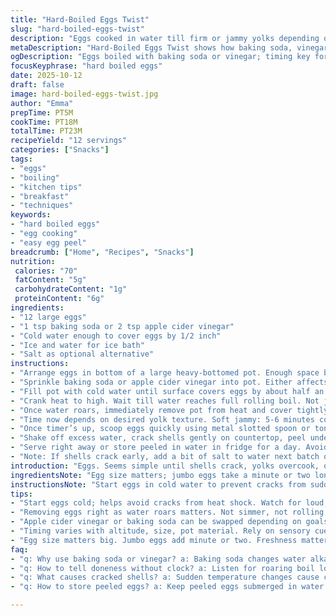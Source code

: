 ```yaml
---
title: "Hard-Boiled Eggs Twist"
slug: "hard-boiled-eggs-twist"
description: "Eggs cooked in water till firm or jammy yolks depending on timing. Adding baking soda or apple cider vinegar tweaks texture and eases peeling. Cook times vary, visual cues more reliable than clocks. Cold shock in ice bath stops cooking abruptly and firms whites. Crucial to avoid cracked shells, overcrowding. Using a slotted spoon or tongs for removal prevents damage. Peeling under running water helps loosen stubborn shell bits. A pinch of salt can replace baking soda or vinegar. The yolk color changes from pale to rich yellow as it cooks. Slightly shorter cooking times yield creamier yolks, longer leads to chalky consistency."
metaDescription: "Hard-Boiled Eggs Twist shows how baking soda, vinegar, and cold shock shape texture and peel. Timing varies; listen for water roar; peel under running water."
ogDescription: "Eggs boiled with baking soda or vinegar; timing key for jammy or firm yolks. Roaring boil then off-heat. Ice bath stops cooking; peel under running water."
focusKeyphrase: "hard boiled eggs"
date: 2025-10-12
draft: false
image: hard-boiled-eggs-twist.jpg
author: "Emma"
prepTime: PT5M
cookTime: PT18M
totalTime: PT23M
recipeYield: "12 servings"
categories: ["Snacks"]
tags:
- "eggs"
- "boiling"
- "kitchen tips"
- "breakfast"
- "techniques"
keywords:
- "hard boiled eggs"
- "egg cooking"
- "easy egg peel"
breadcrumb: ["Home", "Recipes", "Snacks"]
nutrition: 
 calories: "70"
 fatContent: "5g"
 carbohydrateContent: "1g"
 proteinContent: "6g"
ingredients:
- "12 large eggs"
- "1 tsp baking soda or 2 tsp apple cider vinegar"
- "Cold water enough to cover eggs by 1/2 inch"
- "Ice and water for ice bath"
- "Salt as optional alternative"
instructions:
- "Arrange eggs in bottom of a large heavy-bottomed pot. Enough space between eggs to allow water flow; no overcrowding. If tight, split into batches of 6."
- "Sprinkle baking soda or apple cider vinegar into pot. Either affects pH and shell peeling differently; vinegar lowers pH, baking soda raises it."
- "Fill pot with cold water until surface covers eggs by about half an inch. Cold water slow heating helps avoid cracking from temperature shock."
- "Crank heat to high. Wait till water reaches full rolling boil. Not just simmer; bubbles furious and loud—rapid agitation means eggs are fully heating through."
- "Once water roars, immediately remove pot from heat and cover tightly. Carrying heat through eggs by residual warmth produces better textures than constant boil."
- "Time now depends on desired yolk texture. Soft jammy: 5-6 minutes cover; solid hard yolks: 10-13 minutes covered. Adjust based on altitude, egg size, pot type."
- "Once timer’s up, scoop eggs quickly using metal slotted spoon or tongs. Drop into ice bath—best done immediately—to halt cooking fast, firm whites and stop yolk overcooking."
- "Shake off excess water, crack shells gently on countertop, peel under cold running water to help shell slip off cleanly. Older eggs peel easier due to air pocket."
- "Serve right away or store peeled in water in fridge for a day. Avoid long soaking or yolks dry out or develop green rings from overcooking."
- "Note: If shells crack early, add a bit of salt to water next batch or reduce heat ramp to prevent pressure inside shells exploding."
introduction: "Eggs. Seems simple until shells crack, yolks overcook, or peeling becomes a battle. Years banging around kitchens taught me to ditch rigid timing for feel and sight. Water must roar, not whisper, before pulling off heat. Residual warmth cooks eggs gently, firm whites without rubbery. Baking soda or vinegar fights against stubborn shells but caution—too much turns yolks chalky; too little, shells cling like glue. Cold water bath? Non-negotiable. Snap egg out when water hits boil then rest off heat. Watching bubbles; that’s the soundtrack for timing egg doneness. Every pot, egg size, altitude throws curveballs. I’ve tossed out many cracked and imparted tips here from frustration and wins. Trust eyes, ears, and touch rather than strict minutes."
ingredientsNote: "Egg size matters; jumbo eggs take a minute or two longer. Older eggs peel easier thanks to air pocket, but fresher eggs cook cleaner looking yolks. Subbing apple cider vinegar for baking soda shifts pH differently—vinegar ensures shell softening, baking soda makes pH alkaline easing membrane separation but risk wobbly whites if overdone. Salt can replace them but less effective for peeling; good backup if out of both. Always use cold water start to avoid thermal shock cracking shells. Tight pot crowding causes eggs to bump and crack; if yours aren’t roomy, do batches. Ice bath essential for stopping cooking and making peeling simpler. Water quality influences outcome; soft water can sometimes yield different peeling results than hard water."
instructionsNote: "Start eggs in cold water to prevent cracks from sudden heat changes. Raising heat to full rolling boil is your signal: bubbles will be loud, chaotic. Remove immediately and cover to lock in heat; keeps whites tender not rubbery. Timings vary; rely also on yolk elasticity through shell or slight jiggle for jammy texture. Longer covered off heat for firm yolks—past 12 minutes can dry yolks and develop greenish rim, signaling overcooked sulfur reaction. Remove eggs ASAP with slotted spoon or tongs; dropping in ice bath stops residual heat from cooking yolks further. Peel under running water. This loosens shells and avoids pitting whites. If shells stick, slight baking soda increase might help but watch not to overdo, which impacts yolk taste and firmness."
tips:
- "Start eggs cold; helps avoid cracks from heat shock. Watch for loud, chaotic bubbles—that’s your cue to pull off heat fast. Residual warmth finishes cooking. Baking soda shifts pH alkaline, helps shell pop off but can alter yolk texture if overused. Vinegar lowers pH, softens shell differently. Salt works as last resort; less effect but backups matter in kitchens. Overcrowding makes cracks guaranteed. Work in batches if pot tight. Ice bath mandatory; stops carryover heat; whites firm up without rubbery feel. Older eggs peel easier thanks to air pocket, fresher cook cleaner yolks but tougher peel."
- "Removing eggs right as water roars matters. Not simmer, not rolling soft boil—full fury bubbles tell you heat is maxed. Pull pot, cover immediately. That trapped steam finishes whites gently; keeps yolks creamy rather than chalky dry. Timings: soft jammy 5-6 covered minutes, firm 10-13. Loosen peeling by cracking gently on countertop, peel under running water; stream helps shell slip, avoids pitted whites. Shells cracking prematurely? Salt splash or lower heat ramp next batch. Listen, look, touch yolks through shell for jiggle or firmness; clocks lie, eyes don’t."
- "Apple cider vinegar or baking soda can be swapped depending on goals. Vinegar ensures shell softening but doesn’t lift membranes as baking soda does; alkaline boost lifts membrane, eases peel but risks whites that wobble if overdone. Salt least effective but sometimes only option. Cold water start and ice bath end—temperature control is key; prevents cracking and stops cooking abruptly to save texture. Don’t crowd pot; eggs bump, crack. Use heavy-bottomed pot for even heat. Slotted spoon or tongs prevent dropping & cracking. Peeling older eggs easier. Water hardness plays role; soft water may peel different than hard. Little things add up."
- "Timing varies with altitude, size, pot material. Rely on sensory cues: bubbling noise, yolk jiggle, shell snap. Longer cover times past 12 mins dry yolks, greenish sulfur ring start—avoid. Soft jammy needs shorter rest off heat. Kitchen noises shift; boiling water rush, loud bubbles means eggs inside aggressively heated. Chill fast in ice bath—seconds matter. Peel under cold running water or shell clogs whites with pitting marks. If shells cling, slight extra baking soda might help but watch taste changes. Salt is backup. Batch cook for space. Carryover heat cooking gentler than constant boil, saves whites from toughness. Experiment carefully with timing."
- "Egg size matters big. Jumbo eggs add minute or two. Freshness matters too; older eggs easier peel but potential yolk color difference. Baking soda too much equals chalky yolks; too little, sticky shells. Vinegar shifts pH lower, soft shells but membranes stay tighter. Salt replaces both but weaker. Start with cold water; thermal shock breaks shells. Roaring boil key signal; crack after cooling, peel under stream. Immediate ice bath stops cooking fast, firms whites but avoids rubberiness. Use metal slotted spoon or tongs to scoop, avoid shell damage. Storage peeled in water fridge day max; no soak longer or yolks dry or turn green. Timing and texture tight dance."
faq:
- "q: Why use baking soda or vinegar? a: Baking soda changes water alkaline lifts membrane from shell easing peel. Vinegar drops pH softens shell itself but membranes stick tighter. Salt milder option, less peel help but backup if out. Overdo soda, yolks chalky. Underdo, tough peel sticks. Try small amounts. Depends on egg age too."
- "q: How to tell doneness without clock? a: Listen for roaring boil loud, chaotic bubbles. Pull pot immediately, cover to finish whites with residual warmth. Yolk jiggle through shell clues jammy, firm if no movement. Touch sensation works too. Lots of factors; size, altitude, pot. Eyes and ears better than exact minutes."
- "q: What causes cracked shells? a: Sudden temperature changes cause cracks. Start eggs cold under water avoids shocks. Overcrowded pots. Eggs bump, crack. Use heavy pots, space out eggs. If cracks happen, add salt next batch or ramp heat slower. Cracked shells spoil timing and peel."
- "q: How to store peeled eggs? a: Keep peeled eggs submerged in water in fridge up to 24 hours. Change water daily if possible. Avoid soaking too long, egg whites dry, yolks get greenish ring. Can store unpeeled longer. Use airtight containers for freshness. Real kitchens improvise here."

---
```

